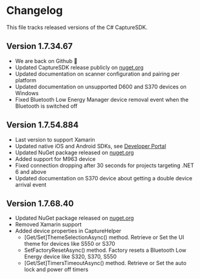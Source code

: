 # Changelog

This file tracks released versions of the C# CaptureSDK.

## Version 1.7.34.67

- We are back on Github 🚀
- Updated CaptureSDK release publicly on [nuget.org](https://www.nuget.org/packages/SocketMobile.Capture)
- Updated documentation on scanner configuration and pairing per platform
- Updated documentation on unsupported D600 and S370 devices on Windows
- Fixed Bluetooth Low Energy Manager device removal event when the Bluetooth is switched off

## Version 1.7.54.884

- Last version to support Xamarin
- Updated native iOS and Android SDKs, see [Developer Portal](https://www.socketmobile.dev)
- Updated NuGet package released on [nuget.org](https://www.nuget.org/packages/SocketMobile.Capture)
- Added support for M963 device 
- Fixed connection dropping after 30 seconds for projects targeting .NET 6 and above
- Updated documentation on S370 device about getting a double device arrival event

## Version 1.7.68.40

- Updated NuGet package released on [nuget.org](https://www.nuget.org/packages/SocketMobile.Capture)
- Removed Xamarin support
- Added device properties in CaptureHelper
  - [Get/Set]ThemeSelectionAsync() method. Retrieve or Set the UI theme for devices like S550 or S370
  - SetFactoryResetAsync() method. Factory resets a Bluetooth Low Energy device like S320, S370, S550
  - [Get/Set]TimersTimeoutAsync() method. Retrieve or Set the auto lock and power off timers
